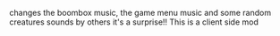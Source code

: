 changes the boombox music, the game menu music and some random creatures sounds by others
it's a surprise!!
This is a client side mod